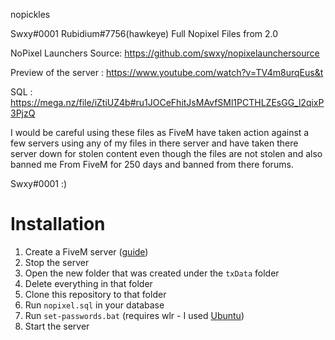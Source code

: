 nopickles

Swxy#0001 Rubidium#7756(hawkeye) Full Nopixel Files from 2.0

NoPixel Launchers Source: https://github.com/swxy/nopixelaunchersource

Preview of the server : https://www.youtube.com/watch?v=TV4m8urqEus&t

SQL : https://mega.nz/file/iZtiUZ4b#ru1JOCeFhitJsMAvfSMl1PCTHLZEsGG_l2qixP3PjzQ

I would be careful using these files as FiveM have taken action against a few servers using any of my files in there server and have taken there server down for stolen content even though the files are not stolen and also banned me From FiveM for 250 days and banned from there forums.

Swxy#0001 :)


# Installation
1. Create a FiveM server ([guide](https://i.imgur.com/PltX24m.png))
2. Stop the server
3. Open the new folder that was created under the `txData` folder
4. Delete everything in that folder
5. Clone this repository to that folder
6. Run `nopixel.sql` in your database
7. Run `set-passwords.bat` (requires wlr - I used [Ubuntu](https://ubuntu.com/wsl))
8. Start the server
